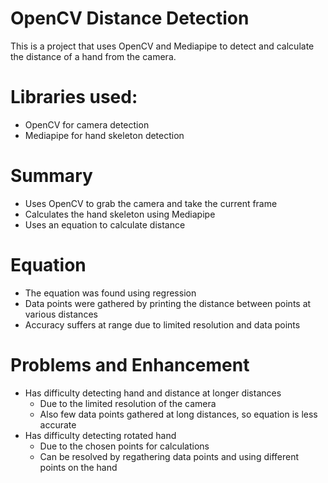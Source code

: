 # OpenCV Distance Detection
This is a project that uses OpenCV and Mediapipe to detect and calculate the distance of a hand from the camera.

# Libraries used:
- OpenCV for camera detection
- Mediapipe for hand skeleton detection

# Summary
- Uses OpenCV to grab the camera and take the current frame
- Calculates the hand skeleton using Mediapipe
- Uses an equation to calculate distance

# Equation
- The equation was found using regression
- Data points were gathered by printing the distance between points at various distances
- Accuracy suffers at range due to limited resolution and data points

# Problems and Enhancement
- Has difficulty detecting hand and distance at longer distances
  - Due to the limited resolution of the camera
  - Also few data points gathered at long distances, so equation is less accurate
- Has difficulty detecting rotated hand
  - Due to the chosen points for calculations
  - Can be resolved by regathering data points and using different points on the hand
